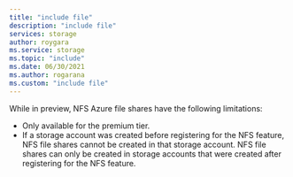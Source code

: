 ```yaml
---
title: "include file"
description: "include file"
services: storage
author: roygara
ms.service: storage
ms.topic: "include"
ms.date: 06/30/2021
ms.author: rogarana
ms.custom: "include file"
---
```

While in preview, NFS Azure file shares have the following limitations:

- Only available for the premium tier.
- If a storage account was created before registering for the NFS feature, NFS file shares cannot be created in that storage account. NFS file shares can only be created in storage accounts that were created after registering for the NFS feature.